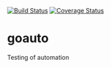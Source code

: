[![Build Status](https://travis-ci.org/travis-ci/travis-web.svg?branch=master)](https://travis-ci.org/travis-ci/travis-web)
[![Coverage Status](https://coveralls.io/repos/github/timou/goauto/badge.svg?branch=coveralls)](https://coveralls.io/github/timou/goauto?branch=coveralls)

# goauto
Testing of automation
